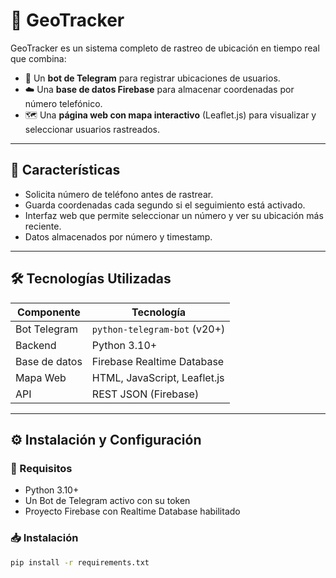 # 📍 GeoTracker

GeoTracker es un sistema completo de rastreo de ubicación en tiempo real que combina:

- 🧠 Un **bot de Telegram** para registrar ubicaciones de usuarios.
- ☁️ Una **base de datos Firebase** para almacenar coordenadas por número telefónico.
- 🗺️ Una **página web con mapa interactivo** (Leaflet.js) para visualizar y seleccionar usuarios rastreados.

---

## 🚀 Características

- Solicita número de teléfono antes de rastrear.
- Guarda coordenadas cada segundo si el seguimiento está activado.
- Interfaz web que permite seleccionar un número y ver su ubicación más reciente.
- Datos almacenados por número y timestamp.

---

## 🛠️ Tecnologías Utilizadas

| Componente     | Tecnología                    |
|----------------|-------------------------------|
| Bot Telegram   | `python-telegram-bot` (v20+)   |
| Backend        | Python 3.10+                   |
| Base de datos  | Firebase Realtime Database     |
| Mapa Web       | HTML, JavaScript, Leaflet.js   |
| API            | REST JSON (Firebase)           |

---
## ⚙️ Instalación y Configuración

### 🔧 Requisitos

- Python 3.10+
- Un Bot de Telegram activo con su token
- Proyecto Firebase con Realtime Database habilitado

### 📥 Instalación

```bash
pip install -r requirements.txt

